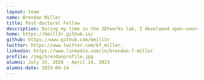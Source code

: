 ```yaml
---
layout: team
name: Brendan Miller
title: Post-doctoral Fellow
description: During my time in the JEFworks lab, I developed open-source computational pipelines and statistical software to characterize and visualize cell type spatial organizational patterns in tissues. Two of my projects are now published and available as downloadable software (`MERINGUE` and `STdeconvolve`). A third project, `CRAWDAD` (Cell-type Relationship Analysis Workflow Done Across Distances) has been successfully handed off to another talented member of the lab and is nearing completion. For the next phase of my career, I will be joining the Spatial Transcriptomics and Multi-omics Sequencing Team at Merck as a Senior Scientist, Spatial Transcriptomics and Computational Biology.
home: https://bmill3r.github.io/
github: https://www.github.com/bmill3r
twitter: https://www.twitter.com/bf_miller_
linkedin: https://www.linkedin.com/in/brendan-f-miller
profile: /img/brendanprofile.jpg
alumni: July 15, 2020 - April 14, 2023
alumni-date: 2023-04-14
---
```



